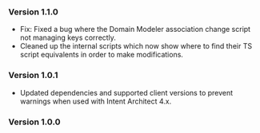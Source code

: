 ### Version 1.1.0

- Fix: Fixed a bug where the Domain Modeler association change script not managing keys correctly.
- Cleaned up the internal scripts which now show where to find their TS script equivalents in order to make modifications.

### Version 1.0.1

- Updated dependencies and supported client versions to prevent warnings when used with Intent Architect 4.x.

### Version 1.0.0